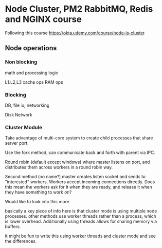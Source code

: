 # Node Cluster, PM2 RabbitMQ, Redis and NGINX course

Following this course <https://okta.udemy.com/course/node-js-cluster>

## Node operations

### Non blocking

math and processing logic

L1.L2,L3 cache ops
RAM ops

### Blocking

DB, file io, networking

Disk
Network

### Cluster Module

Take advantage of multi-core system to create child processes that share server port.

Use the fork method, can communicate back and forth with parent via IPC.

Round robin (default except windows) where master listens on port, and distributes them across workers in a round robin way.

Second method (no name?) master creates listen socket and sends to "interested" workers. Workers accept incoming connections directly.
Does this mean the workers ask for it when they are ready, and release it when they have something to work on?

Would like to look into this more.

basically a key piece of info here is that cluster mode is using multiple node processes.
other methods use worker threads rather than a process, which is lower overhead. Additionally using threads allows for sharing memory via buffers.

it might be fun to write this using worker threads and cluster mode and see the differences.
